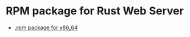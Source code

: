 # RPM package for Rust Web Server
- [.rpm package for x86_64](https://github.com/bohdaq/rws-rpm-package/tree/x86_64)
